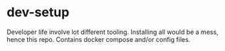 # dev-setup
Developer life involve lot different tooling. Installing all would be a mess, hence this repo. Contains docker compose and/or config files.
